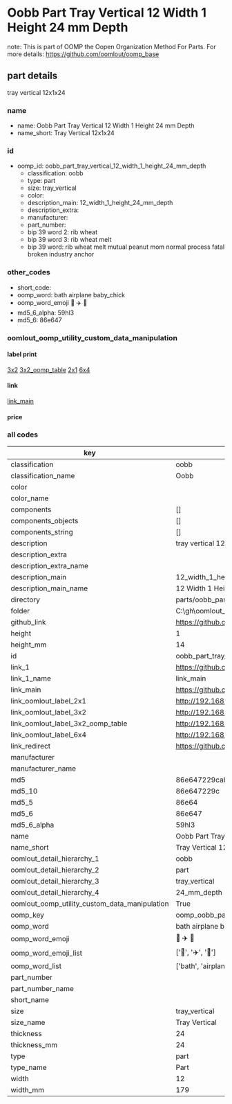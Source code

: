 # Oobb Part Tray Vertical 12 Width 1 Height 24 mm Depth  

note: This is part of OOMP the Oopen Organization Method For Parts. For more details: https://github.com/oomlout/oomp_base

##  part details
  



tray vertical 12x1x24



### name
* name: Oobb Part Tray Vertical 12 Width 1 Height 24 mm Depth
* name_short: Tray Vertical 12x1x24 
### id
* oomp_id: oobb_part_tray_vertical_12_width_1_height_24_mm_depth
  * classification: oobb
  * type: part
  * size: tray_vertical
  * color: 
  * description_main: 12_width_1_height_24_mm_depth
  * description_extra: 
  * manufacturer: 
  * part_number: 
  * bip 39 word 2: rib wheat
  * bip 39 word 3: rib wheat melt
  * bip 39 word: rib wheat melt mutual peanut mom normal process fatal broken industry anchor

### other_codes
* short_code: 
* oomp_word: bath airplane baby_chick
* oomp_word_emoji :bath: :airplane: :baby_chick:
* md5_6_alpha: 59hl3
* md5_6: 86e647






### oomlout_oomp_utility_custom_data_manipulation
#### label print
[3x2](http://192.168.1.245:1112/?label=oomp%2059hl3)
[3x2_oomp_table](http://192.168.1.108:1112/?label=oomp%2059hl3)
[2x1](http://192.168.1.242:1112/?label=oomp%2059hl3)
[6x4](http://192.168.1.55:1112/?label=oomp%2059hl3)    

#### link

[link_main](https://github.com/oomlout/oomlout_oobb_version_4_generated_parts/tree/main/navigation_oomp/oobb/part/tray_vertical/12_width_1_height_24_mm_depth/part)                              

#### price







### all codes 
| key | value |  
| --- | --- |  
| classification | oobb |  
| classification_name | Oobb |  
| color |  |  
| color_name |  |  
| components | [] |  
| components_objects | [] |  
| components_string | [] |  
| description | tray vertical 12x1x24 |  
| description_extra |  |  
| description_extra_name |  |  
| description_main | 12_width_1_height_24_mm_depth |  
| description_main_name | 12 Width 1 Height 24 mm Depth |  
| directory | parts/oobb_part_tray_vertical_12_width_1_height_24_mm_depth |  
| folder | C:\gh\oomlout_oobb_version_4_generated_parts\parts\oobb_part_tray_vertical_12_width_1_height_24_mm_depth |  
| github_link | https://github.com/oomlout/oomlout_oomp_part_src/tree/main/parts/oobb_part_tray_vertical_12_width_1_height_24_mm_depth |  
| height | 1 |  
| height_mm | 14 |  
| id | oobb_part_tray_vertical_12_width_1_height_24_mm_depth |  
| link_1 | https://github.com/oomlout/oomlout_oobb_version_4_generated_parts/tree/main/navigation_oomp/oobb/part/tray_vertical/12_width_1_height_24_mm_depth/part |  
| link_1_name | link_main |  
| link_main | https://github.com/oomlout/oomlout_oobb_version_4_generated_parts/tree/main/navigation_oomp/oobb/part/tray_vertical/12_width_1_height_24_mm_depth/part |  
| link_oomlout_label_2x1 | http://192.168.1.242:1112/?label=oomp%2059hl3 |  
| link_oomlout_label_3x2 | http://192.168.1.245:1112/?label=oomp%2059hl3 |  
| link_oomlout_label_3x2_oomp_table | http://192.168.1.108:1112/?label=oomp%2059hl3 |  
| link_oomlout_label_6x4 | http://192.168.1.55:1112/?label=oomp%2059hl3 |  
| link_redirect | https://github.com/oomlout/oomlout_oobb_version_4_generated_parts/tree/main/parts/oobb_tray_vertical_12_01_24 |  
| manufacturer |  |  
| manufacturer_name |  |  
| md5 | 86e647229cab92c63b50f923157e7dc7 |  
| md5_10 | 86e647229c |  
| md5_5 | 86e64 |  
| md5_6 | 86e647 |  
| md5_6_alpha | 59hl3 |  
| name | Oobb Part Tray Vertical 12 Width 1 Height 24 mm Depth |  
| name_short | Tray Vertical 12x1x24  |  
| oomlout_detail_hierarchy_1 | oobb |  
| oomlout_detail_hierarchy_2 | part |  
| oomlout_detail_hierarchy_3 | tray_vertical |  
| oomlout_detail_hierarchy_4 | 24_mm_depth |  
| oomlout_oomp_utility_custom_data_manipulation | True |  
| oomp_key | oomp_oobb_part_tray_vertical_12_width_1_height_24_mm_depth |  
| oomp_word | bath airplane baby_chick |  
| oomp_word_emoji | :bath: :airplane: :baby_chick: |  
| oomp_word_emoji_list | [':bath:', ':airplane:', ':baby_chick:'] |  
| oomp_word_list | ['bath', 'airplane', 'baby_chick'] |  
| part_number |  |  
| part_number_name |  |  
| short_name |  |  
| size | tray_vertical |  
| size_name | Tray Vertical |  
| thickness | 24 |  
| thickness_mm | 24 |  
| type | part |  
| type_name | Part |  
| width | 12 |  
| width_mm | 179 |  
